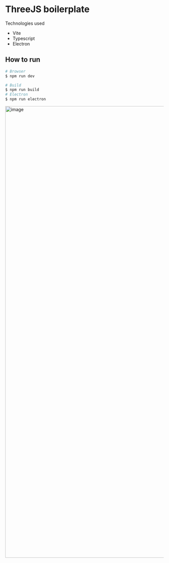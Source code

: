 # ThreeJS boilerplate

Technologies used

- Vite
- Typescript
- Electron

## How to run

```bash
# Browser
$ npm run dev

# Build
$ npm run build
# Electron
$ npm run electron
```

<img width="1431" alt="image" src="https://github.com/n1md7/three-boilerplate/assets/6734058/e2892705-7fb1-4949-8291-f9b331af3950">
